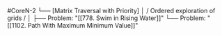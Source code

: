 #CoreN-2
└── [Matrix Traversal with Priority]
    │   / Ordered exploration of grids /
    │
    ├── Problem: "[[778. Swim in Rising Water]]"
    └── Problem: "[[1102. Path With Maximum Minimum Value]]"